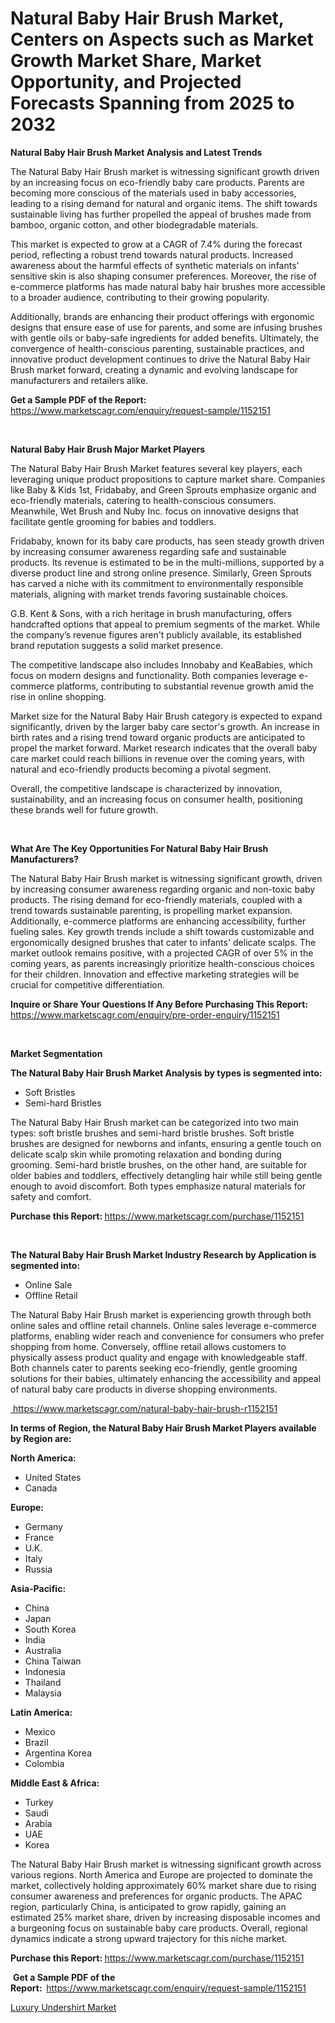 <p><h1>Natural Baby Hair Brush Market, Centers on Aspects such as Market Growth Market Share, Market Opportunity, and Projected Forecasts Spanning from 2025 to 2032</h1></p><p><strong>Natural Baby Hair Brush Market Analysis and Latest Trends</strong></p>
<p><p>The Natural Baby Hair Brush market is witnessing significant growth driven by an increasing focus on eco-friendly baby care products. Parents are becoming more conscious of the materials used in baby accessories, leading to a rising demand for natural and organic items. The shift towards sustainable living has further propelled the appeal of brushes made from bamboo, organic cotton, and other biodegradable materials.</p><p>This market is expected to grow at a CAGR of 7.4% during the forecast period, reflecting a robust trend towards natural products. Increased awareness about the harmful effects of synthetic materials on infants' sensitive skin is also shaping consumer preferences. Moreover, the rise of e-commerce platforms has made natural baby hair brushes more accessible to a broader audience, contributing to their growing popularity.</p><p>Additionally, brands are enhancing their product offerings with ergonomic designs that ensure ease of use for parents, and some are infusing brushes with gentle oils or baby-safe ingredients for added benefits. Ultimately, the convergence of health-conscious parenting, sustainable practices, and innovative product development continues to drive the Natural Baby Hair Brush market forward, creating a dynamic and evolving landscape for manufacturers and retailers alike.</p></p>
<p><strong>Get a Sample PDF of the Report:&nbsp;</strong> <a href="https://www.marketscagr.com/enquiry/request-sample/1152151?utm_campaign=1126&utm_medium=2&utm_source=Github&utm_content=ia&utm_term=10022025&utm_id=natural-baby-hair-brush">https://www.marketscagr.com/enquiry/request-sample/1152151</a></p>
<p>&nbsp;</p>
<p><strong>Natural Baby Hair Brush Major Market Players</strong></p>
<p><p>The Natural Baby Hair Brush Market features several key players, each leveraging unique product propositions to capture market share. Companies like Baby & Kids 1st, Fridababy, and Green Sprouts emphasize organic and eco-friendly materials, catering to health-conscious consumers. Meanwhile, Wet Brush and Nuby Inc. focus on innovative designs that facilitate gentle grooming for babies and toddlers.</p><p>Fridababy, known for its baby care products, has seen steady growth driven by increasing consumer awareness regarding safe and sustainable products. Its revenue is estimated to be in the multi-millions, supported by a diverse product line and strong online presence. Similarly, Green Sprouts has carved a niche with its commitment to environmentally responsible materials, aligning with market trends favoring sustainable choices.</p><p>G.B. Kent & Sons, with a rich heritage in brush manufacturing, offers handcrafted options that appeal to premium segments of the market. While the company’s revenue figures aren't publicly available, its established brand reputation suggests a solid market presence.</p><p>The competitive landscape also includes Innobaby and KeaBabies, which focus on modern designs and functionality. Both companies leverage e-commerce platforms, contributing to substantial revenue growth amid the rise in online shopping.</p><p>Market size for the Natural Baby Hair Brush category is expected to expand significantly, driven by the larger baby care sector's growth. An increase in birth rates and a rising trend toward organic products are anticipated to propel the market forward. Market research indicates that the overall baby care market could reach billions in revenue over the coming years, with natural and eco-friendly products becoming a pivotal segment. </p><p>Overall, the competitive landscape is characterized by innovation, sustainability, and an increasing focus on consumer health, positioning these brands well for future growth.</p></p>
<p>&nbsp;</p>
<p><strong>What Are The Key Opportunities For Natural Baby Hair Brush Manufacturers?</strong></p>
<p><p>The Natural Baby Hair Brush market is witnessing significant growth, driven by increasing consumer awareness regarding organic and non-toxic baby products. The rising demand for eco-friendly materials, coupled with a trend towards sustainable parenting, is propelling market expansion. Additionally, e-commerce platforms are enhancing accessibility, further fueling sales. Key growth trends include a shift towards customizable and ergonomically designed brushes that cater to infants' delicate scalps. The market outlook remains positive, with a projected CAGR of over 5% in the coming years, as parents increasingly prioritize health-conscious choices for their children. Innovation and effective marketing strategies will be crucial for competitive differentiation.</p></p>
<p><strong>Inquire or Share Your Questions If Any Before Purchasing This Report:</strong> <a href="https://www.marketscagr.com/enquiry/pre-order-enquiry/1152151?utm_campaign=1126&utm_medium=2&utm_source=Github&utm_content=ia&utm_term=10022025&utm_id=natural-baby-hair-brush">https://www.marketscagr.com/enquiry/pre-order-enquiry/1152151</a></p>
<p>&nbsp;</p>
<p><strong>Market Segmentation</strong></p>
<p><strong>The Natural Baby Hair Brush Market Analysis by types is segmented into:</strong></p>
<p><ul><li>Soft Bristles</li><li>Semi-hard Bristles</li></ul></p>
<p><p>The Natural Baby Hair Brush market can be categorized into two main types: soft bristle brushes and semi-hard bristle brushes. Soft bristle brushes are designed for newborns and infants, ensuring a gentle touch on delicate scalp skin while promoting relaxation and bonding during grooming. Semi-hard bristle brushes, on the other hand, are suitable for older babies and toddlers, effectively detangling hair while still being gentle enough to avoid discomfort. Both types emphasize natural materials for safety and comfort.</p></p>
<p><strong>Purchase this Report:&nbsp;</strong><a href="https://www.marketscagr.com/purchase/1152151?utm_campaign=1126&utm_medium=2&utm_source=Github&utm_content=ia&utm_term=10022025&utm_id=natural-baby-hair-brush">https://www.marketscagr.com/purchase/1152151</a></p>
<p>&nbsp;</p>
<p><strong>The Natural Baby Hair Brush Market Industry Research by Application is segmented into:</strong></p>
<p><ul><li>Online Sale</li><li>Offline Retail</li></ul></p>
<p><p>The Natural Baby Hair Brush market is experiencing growth through both online sales and offline retail channels. Online sales leverage e-commerce platforms, enabling wider reach and convenience for consumers who prefer shopping from home. Conversely, offline retail allows customers to physically assess product quality and engage with knowledgeable staff. Both channels cater to parents seeking eco-friendly, gentle grooming solutions for their babies, ultimately enhancing the accessibility and appeal of natural baby care products in diverse shopping environments.</p></p>
<p><a href="https://www.marketscagr.com/natural-baby-hair-brush-r1152151?utm_campaign=1126&utm_medium=2&utm_source=Github&utm_content=ia&utm_term=10022025&utm_id=natural-baby-hair-brush">&nbsp;https://www.marketscagr.com/natural-baby-hair-brush-r1152151</a></p>
<p><strong>In terms of Region, the Natural Baby Hair Brush Market Players available by Region are:</strong></p>
<p>
    <p> <strong> North America: </strong>
        <ul>
            <li>United States</li>
            <li>Canada</li>
        </ul>
        </p> 
    <p> <strong> Europe: </strong>
        <ul>
            <li>Germany</li>
            <li>France</li>
            <li>U.K.</li>
            <li>Italy</li>
            <li>Russia</li>
        </ul>
        </p> 
    <p> <strong> Asia-Pacific: </strong>
        <ul>
            <li>China</li>
            <li>Japan</li>
            <li>South Korea</li>
            <li>India</li>
            <li>Australia</li>
            <li>China Taiwan</li>
            <li>Indonesia</li>
            <li>Thailand</li>
            <li>Malaysia</li>
        </ul>
        </p> 
    <p> <strong> Latin America: </strong>
        <ul>
            <li>Mexico</li>
            <li>Brazil</li>
            <li>Argentina Korea</li>
            <li>Colombia</li>
        </ul>
        </p> 
    <p> <strong> Middle East & Africa: </strong>
        <ul>
            <li>Turkey</li>
            <li>Saudi</li>
            <li>Arabia</li>
            <li>UAE</li>
            <li>Korea</li>
        </ul>
    </p>
    </p>
<p><p>The Natural Baby Hair Brush market is witnessing significant growth across various regions. North America and Europe are projected to dominate the market, collectively holding approximately 60% market share due to rising consumer awareness and preferences for organic products. The APAC region, particularly China, is anticipated to grow rapidly, gaining an estimated 25% market share, driven by increasing disposable incomes and a burgeoning focus on sustainable baby care products. Overall, regional dynamics indicate a strong upward trajectory for this niche market.</p></p>
<p><strong>Purchase this Report: </strong><a href="https://www.marketscagr.com/purchase/1152151?utm_campaign=1126&utm_medium=2&utm_source=Github&utm_content=ia&utm_term=10022025&utm_id=natural-baby-hair-brush">https://www.marketscagr.com/purchase/1152151</a></p>
<p>&nbsp;<strong>Get a Sample PDF of the Report:&nbsp;&nbsp;</strong><a href="https://www.marketscagr.com/enquiry/request-sample/1152151?utm_campaign=1126&utm_medium=2&utm_source=Github&utm_content=ia&utm_term=10022025&utm_id=natural-baby-hair-brush">https://www.marketscagr.com/enquiry/request-sample/1152151</a></p>
<p><strong></strong></p>
<p><p><a href="https://github.com/julyju69/Market-Research-Report-List-6/blob/main/luxury-undershirt-market.md?utm_campaign=1126&utm_medium=2&utm_source=Github&utm_content=ia&utm_term=10022025&utm_id=natural-baby-hair-brush">Luxury Undershirt Market</a></p></p>